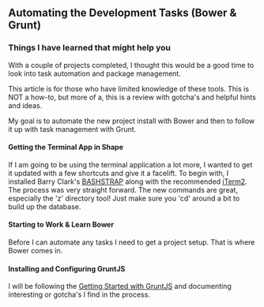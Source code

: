 

## Automating the Development Tasks (Bower & Grunt)

### Things I have learned that might help you

With a couple of projects completed, I thought this would be a good time to look into task automation and package management.

This article is for those who have limited knowledge of these tools. This is NOT a how-to, but more of a, this is a review with gotcha's and helpful hints and ideas.

My goal is to automate the new project install with Bower and then to follow it up with task management with Grunt.

#### Getting the Terminal App in Shape

If I am going to be using the terminal application a lot more, I wanted to get it updated with a few shortcuts and give it a facelift. To begin with, I installed Barry Clark's [BASHSTRAP](https://github.com/barryclark/bashstrap) along with the recommended [iTerm2](http://www.iterm2.com/#/section/downloads). The process was very straight forward. The new commands are great, especially the 'z' directory tool!  Just make sure you 'cd' around a bit to build up the database.

#### Starting to Work & Learn Bower

Before I can automate any tasks I need to get a project setup.  That is where Bower comes in.



#### Installing and Configuring GruntJS

I will be following the [Getting Started with GruntJS](http://gruntjs.com/getting-started) and documenting interesting or gotcha's I find in the process.

